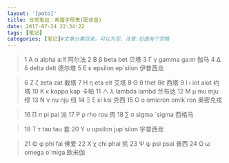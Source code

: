 ```yaml
---
layout: '[poto]'
title: 日常笔记：希腊字母表(配读音)
date: 2017-07-24 22:34:22
tags: [笔记]
categories: [笔记]#文章分类目录，可以为空，注意:后面有个空格
---
```


>1 Α α alpha a:lf 阿尔法 
2 Β β beta bet 贝塔 
3 Γ γ gamma ga:m 伽马 
4 Δ δ delta delt 德尔塔 
5 Ε ε epsilon ep`silon 伊普西龙  

>6 Ζ ζ zeta zat 截塔 
7 Η η eta eit 艾塔 
8 Θ θ thet θit 西塔 
9 Ι ι iot aiot 约塔 
10 Κ κ kappa kap 卡帕 
11 ∧ λ lambda lambd 兰布达 
12 Μ μ mu mju 缪 
13 Ν ν nu nju 纽 
14 Ξ ξ xi ksi 克西 
15 Ο ο omicron omik`ron 奥密克戎 

>16 ∏ π pi pai 派 
17 Ρ ρ rho rou 肉 
18 ∑ σ sigma `sigma 西格马 

>19 Τ τ tau tau 套 
>20 Υ υ upsilon jup`silon 宇普西龙  

>21 Φ φ phi fai 佛爱 
22 Χ χ chi phai 凯 
23 Ψ ψ psi psai 普西 
24 Ω ω omega o`miga 欧米伽
